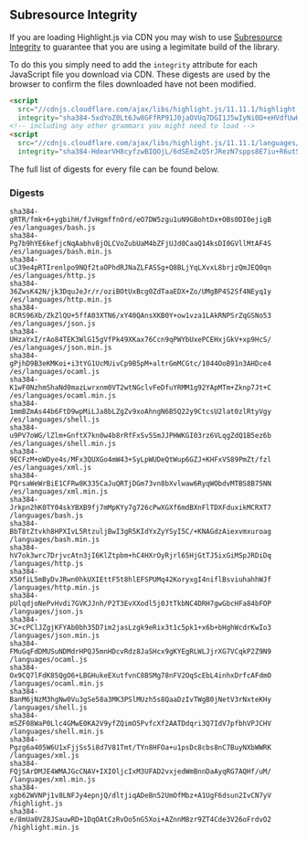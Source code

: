## Subresource Integrity

If you are loading Highlight.js via CDN you may wish to use [Subresource Integrity](https://developer.mozilla.org/en-US/docs/Web/Security/Subresource_Integrity) to guarantee that you are using a legimitate build of the library.

To do this you simply need to add the `integrity` attribute for each JavaScript file you download via CDN. These digests are used by the browser to confirm the files downloaded have not been modified.

```html
<script
  src="//cdnjs.cloudflare.com/ajax/libs/highlight.js/11.11.1/highlight.min.js"
  integrity="sha384-5xdYoZ0Lt6Jw8GFfRP91J0jaOVUq7DGI1J5wIyNi0D+eHVdfUwHR4gW6kPsw489E"></script>
<!-- including any other grammars you might need to load -->
<script
  src="//cdnjs.cloudflare.com/ajax/libs/highlight.js/11.11.1/languages/go.min.js"
  integrity="sha384-HdearVH8cyfzwBIQOjL/6dSEmZxQ5rJRezN7spps8E7iu+R6utS8c2ab0AgBNFfH"></script>
```

The full list of digests for every file can be found below.

### Digests

```
sha384-gRTR/fmk+6+ygbihH/fJvHgmffnOrd/eO7DW5zgu1uN9GBohtDx+OBs0DI0ejigB /es/languages/bash.js
sha384-Pg7b9hYE6kefjcNqAabhv8jOLCVoZubUaM4bZFjUJd0CaaQ14ksDI0GVllMtAF4S /es/languages/bash.min.js
sha384-uC39e4pRTIrenlpo9NQf2taOPhdRJNaZLFASSg+Q8BLjYqLXvxL8brjzQmJEQ0qn /es/languages/http.js
sha384-36ZwsK42N/jk3DquJeJr/r/oziBOtUxBcg0ZdTaaEDX+Zo/UMgBP4S2Sf4NEyq1y /es/languages/http.min.js
sha384-8CRS96Xb/ZkZlQU+5ffA03XTN6/xY40QAnsXKB0Y+ow1vza1LAkRNPSrZqGSNo53 /es/languages/json.js
sha384-UHzaYxI/rAo84TEK3WlG15gVfPk49XKax76Ccn9qPWYbUxePCEHxjGkV+xp9HcS/ /es/languages/json.min.js
sha384-gPjhD9B3eKMKoi+i3tYG1UcMUivCp9B5pM+altrGmMCGtc/1044OoB91n3AHDce4 /es/languages/ocaml.js
sha384-K1wF0NzhmShaNd0mazLwrxnm0VT2wtNGclvFeDfuYRMM1g92YApMTm+Zknp7Jt+C /es/languages/ocaml.min.js
sha384-1mmBZmAs44b6FtD9wpMiLJa8bLZgZv9xoAhngN6B5Q22y9CtcsU2lat0zlRtyVgy /es/languages/shell.js
sha384-u9PV7oWG/lZlm+GnftX7kn0w4b8rRfFxSv5SmJJPHWKGI03rz6VLqgZdQ1B5ez6b /es/languages/shell.min.js
sha384-9ECFzM+oWDye4s/MFx3QUXGo4mW43+SyLpWUDeQtWup6GZJ+KHFxVS89PmZt/fzl /es/languages/xml.js
sha384-PQrsaWeWrBiE1CFRw8K335CaJuQRTjDGm73vn8bXvlwaw6RyqWObdvMTBS8B75NN /es/languages/xml.min.js
sha384-Jrkpn2hK0TY04skYBXB9fj7mMpKYy7g726cPwXGXf6mdBXnFlTDXFduxikMCRXT7 /languages/bash.js
sha384-BbT8tZtvkh8HPXIvL5RtzuljBwI3gR5KIdYxZyYSyI5C/+KNAGdzAiexvmxuroag /languages/bash.min.js
sha384-hV7ok3wrc7DrjvcAtn3jI6KlZtpbm+hC4HXrOyRjrl65HjGtTJ5ixGiMSpJRDiDq /languages/http.js
sha384-X50fiL5mByDvJRwn0hkUXIEttF5t8hlEFSPUMq42KoryxgI4niflBsviuhahhWJf /languages/http.min.js
sha384-pUlqdjoNePvHvdi7GVKJJnh/P2T3EvXXodl5j0JtTkbNC4DRH7gwGbcHFa84bFOP /languages/json.js
sha384-3C+cPClJZgjKFYAb0bh35D7im2jasLzgk9eRix3t1c5pk1+x6b+bHghWcdrKwIo3 /languages/json.min.js
sha384-FMuGqFdDMUSuNDMdrHPQJ5mnHDcvRdz8JaSHcx9gKYEgRLWLJjrXG7VCqkP2Z9N9 /languages/ocaml.js
sha384-Ox9CQ7lFdK85QgO6+LBGHukeEXutfvnC8BSMg78nFV2OqScEbL4inhxDrfcAFdmO /languages/ocaml.min.js
sha384-BanM6jNzM3hgNw0Vu3gSe58a3MK3PSlMUzh5s8QaaDzIvTWgB0jNetV3rNxteKHy /languages/shell.js
sha384-mSZF08WaP0Llc4GMwE0KA2V9yfZQimO5PvfcXf2AATDdqri3Q7IdV7pfbhVPJCHV /languages/shell.min.js
sha384-Pgzg6a405W6U1xFjjSs5i8d7V81Tmt/TYn8HFOa+u1psDc8cbs8nC7BuyNXbWWRK /languages/xml.js
sha384-FQjSArDMJE4WMAJGcCNAV+IXIOljcIxM3UFAD2vxjedWmBnnDaAyqRG7AQHf/uM/ /languages/xml.min.js
sha384-xgb62WVNPj1v8LNFJy4epnjQ/dltjiqADeBn52UmOfMbz+A1UgF6dsun2IvCN7yV /highlight.js
sha384-e/8mUa0VZ8JSauwRD+1DqOAtCzRvDo5nG5Xoi+AZnnM8zr9ZT4Cde3V26oFrdvO2 /highlight.min.js
```

